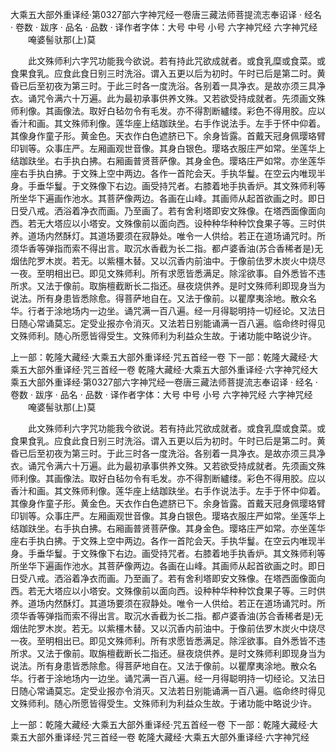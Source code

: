 大乘五大部外重译经·第0327部六字神咒经一卷唐三藏法师菩提流志奉诏译
· 经名 · 卷数 · 跋序
· 品名 · 品数 · 译作者字体：大号 中号 小号
六字神咒经
六字神咒经
　　唵婆髻驮那(上)莫

　　此文殊师利六字咒功能我今欲说。若有持此咒欲成就者。或食乳糜或食菜。或食果食乳。应食此食日别三时洗浴。谓入五更以后为初时。午时已后是第二时。黄昏已后至初夜为第三时。于此三时各一度洗浴。各别着一具净衣。是故亦须三具净衣。诵咒令满六十万遍。此为最初承事供养文殊。又若欲受持成就者。先须画文殊师利像。其画像法。取好白毡勿令有毛发。亦不得割断纑缕。彩色不得用胶。应以香汁和画。其文殊师利像。莲华座上结跏趺坐。右手作说法手。左手于怀中仰着。其像身作童子形。黄金色。天衣作白色遮脐已下。余身皆露。首戴天冠身佩璎珞臂印钏等。众事庄严。左厢画观世音像。其身白银色。璎珞衣服庄严如常。坐莲华上结跏趺坐。右手执白拂。右厢画普贤菩萨像。其身金色。璎珞庄严如常。亦坐莲华座右手执白拂。于文殊上空中两边。各作一首陀会天。手执华鬘。在空云内唯现半身。手垂华鬘。于文殊像下右边。画受持咒者。右膝着地手执香炉。其文殊师利等所坐华下遍画作池水。其菩萨像两边。各画在山峰。其画师从起首欲画之时。即日日受八戒。洒浴着净衣而画。乃至画了。若有舍利塔即安文殊像。在塔西面像面向西。若无大塔应以小塔安。文殊像前以面向西。设种种华种种饮食果子等。三时供养。道场内然酥灯。其道场要须在寂静处。唯令一人供给。若正在道场诵咒时。所须华香等弹指而索不得出言。取沉水香截为长二指。都卢婆香油(苏合香稀者是)无烟佉陀罗木炭。若无。以紫橿木替。又以沉香内前油中。于像前佉罗木炭火中烧尽一夜。至明相出已。即见文殊师利。所有求愿皆悉满足。除淫欲事。自外悉皆不违所求。又法于像前。取旃檀截断长二指还。昼夜烧供养。是时文殊师利即现身当为说法。所有身患皆悉除愈。得菩萨地自在。又法于像前。以瞿摩夷涂地。散众名华。行者于涂地场内一边坐。诵咒满一百八遍。经一月得聪明持一切经论。又法日日随心常诵莫忘。定受业报亦令消灭。又法若日别能诵满一百八遍。临命终时得见文殊师利。随心所愿皆得受生。文殊师利为利益众生故。于诸功能中略说少许。

上一部：乾隆大藏经·大乘五大部外重译经·咒五首经一卷
下一部：乾隆大藏经·大乘五大部外重译经·咒三首经一卷
乾隆大藏经·大乘五大部外重译经·六字神咒经大乘五大部外重译经·第0327部六字神咒经一卷唐三藏法师菩提流志奉诏译
· 经名 · 卷数 · 跋序
· 品名 · 品数 · 译作者字体：大号 中号 小号
六字神咒经
六字神咒经
　　唵婆髻驮那(上)莫

　　此文殊师利六字咒功能我今欲说。若有持此咒欲成就者。或食乳糜或食菜。或食果食乳。应食此食日别三时洗浴。谓入五更以后为初时。午时已后是第二时。黄昏已后至初夜为第三时。于此三时各一度洗浴。各别着一具净衣。是故亦须三具净衣。诵咒令满六十万遍。此为最初承事供养文殊。又若欲受持成就者。先须画文殊师利像。其画像法。取好白毡勿令有毛发。亦不得割断纑缕。彩色不得用胶。应以香汁和画。其文殊师利像。莲华座上结跏趺坐。右手作说法手。左手于怀中仰着。其像身作童子形。黄金色。天衣作白色遮脐已下。余身皆露。首戴天冠身佩璎珞臂印钏等。众事庄严。左厢画观世音像。其身白银色。璎珞衣服庄严如常。坐莲华上结跏趺坐。右手执白拂。右厢画普贤菩萨像。其身金色。璎珞庄严如常。亦坐莲华座右手执白拂。于文殊上空中两边。各作一首陀会天。手执华鬘。在空云内唯现半身。手垂华鬘。于文殊像下右边。画受持咒者。右膝着地手执香炉。其文殊师利等所坐华下遍画作池水。其菩萨像两边。各画在山峰。其画师从起首欲画之时。即日日受八戒。洒浴着净衣而画。乃至画了。若有舍利塔即安文殊像。在塔西面像面向西。若无大塔应以小塔安。文殊像前以面向西。设种种华种种饮食果子等。三时供养。道场内然酥灯。其道场要须在寂静处。唯令一人供给。若正在道场诵咒时。所须华香等弹指而索不得出言。取沉水香截为长二指。都卢婆香油(苏合香稀者是)无烟佉陀罗木炭。若无。以紫橿木替。又以沉香内前油中。于像前佉罗木炭火中烧尽一夜。至明相出已。即见文殊师利。所有求愿皆悉满足。除淫欲事。自外悉皆不违所求。又法于像前。取旃檀截断长二指还。昼夜烧供养。是时文殊师利即现身当为说法。所有身患皆悉除愈。得菩萨地自在。又法于像前。以瞿摩夷涂地。散众名华。行者于涂地场内一边坐。诵咒满一百八遍。经一月得聪明持一切经论。又法日日随心常诵莫忘。定受业报亦令消灭。又法若日别能诵满一百八遍。临命终时得见文殊师利。随心所愿皆得受生。文殊师利为利益众生故。于诸功能中略说少许。

上一部：乾隆大藏经·大乘五大部外重译经·咒五首经一卷
下一部：乾隆大藏经·大乘五大部外重译经·咒三首经一卷
乾隆大藏经·大乘五大部外重译经·六字神咒经